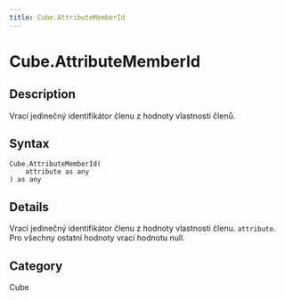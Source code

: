 ```yaml
---
title: Cube.AttributeMemberId
---
```


# Cube.AttributeMemberId


## Description

Vrací jedinečný identifikátor členu z hodnoty vlastnosti členů.


## Syntax

```powerquery
Cube.AttributeMemberId(
    attribute as any
) as any
```


## Details

Vrací jedinečný identifikátor členu z hodnoty vlastnosti členu. <code>attribute</code>. Pro všechny ostatní hodnoty vrací hodnotu null.



## Category
Cube
